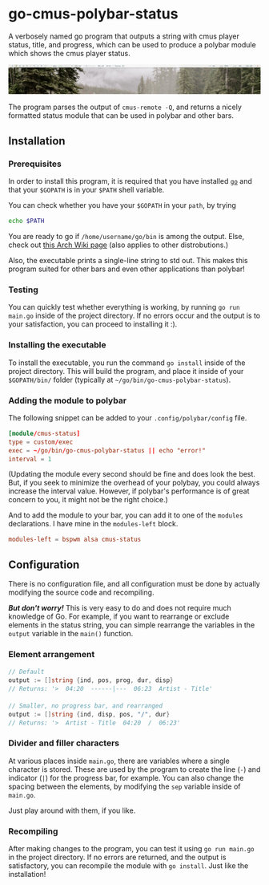 # go-cmus-polybar-status
A verbosely named go program that outputs a string with cmus player status, title, and progress, which can be used to produce a polybar module which shows the cmus player status. 

![A screenshot of my current setup.](/screenshot_1.png)

The program parses the output of `cmus-remote -Q`, and returns a nicely formatted status module that can be used in polybar and other bars.

## Installation

### Prerequisites
In order to install this program, it is required that you have installed [`go`](golang.org) and that your `$GOPATH` is in your `$PATH` shell variable.

You can check whether you have your `$GOPATH` in your `path`, by trying 

```zsh
echo $PATH
```

You are ready to go if `/home/username/go/bin` is among the output. Else, check out [this Arch Wiki page](https://wiki.archlinux.org/index.php/Go#$GOPATH) (also applies to other distrobutions.)

Also, the executable prints a single-line string to std out. This makes this program suited for other bars and even other applications than polybar! 

### Testing
You can quickly test whether everything is working, by running `go run main.go` inside of the project directory. If no errors occur and the output is to your satisfaction, you can proceed to installing it :).

### Installing the executable
To install the executable, you run the command `go install` inside of the project directory. This will build the program, and place it inside of your `$GOPATH/bin/` folder (typically at `~/go/bin/go-cmus-polybar-status`). 

### Adding the module to polybar
The following snippet can be added to your `.config/polybar/config` file. 

```toml
[module/cmus-status]
type = custom/exec
exec = ~/go/bin/go-cmus-polybar-status || echo "error!"
interval = 1
```

(Updating the module every second should be fine and does look the best. But, if you seek to minimize the overhead of your polybay, you could always increase the interval value. However, if polybar's performance is of great concern to you, it might not be the right choice.)

And to add the module to your bar, you can add it to one of the `modules` declarations. I have mine in the `modules-left` block.

```toml
modules-left = bspwm alsa cmus-status
```

## Configuration
There is no configuration file, and all configuration must be done by actually modifying the source code and recompiling. 

***But don't worry!*** This is very easy to do and does not require much knowledge of Go. For example, if you want to rearrange or exclude elements in the status string, you can simple rearrange the variables in the `output` variable in the `main()` function.

### Element arrangement
```go
// Default
output := []string {ind, pos, prog, dur, disp}
// Returns: '>  04:20  ------|---  06:23  Artist - Title'

// Smaller, no progress bar, and rearranged
output := []string {ind, disp, pos, "/", dur}
// Returns: '>  Artist - Title  04:20  /  06:23'
```

### Divider and filler characters
At various places inside `main.go`, there are variables where a single character is stored. These are used by the program to create the line (`-`) and indicator (`|`) for the progress bar, for example. You can also change the spacing between the elements, by modifying the `sep` variable inside of `main.go`.

Just play around with them, if you like.

### Recompiling
After making changes to the program, you can test it using `go run main.go` in the project directory. If no errors are returned, and the output is satisfactory, you can recompile the module with `go install`. Just like the installation!

